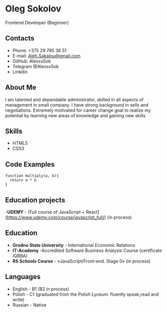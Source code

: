 # Oleg Sokolov
Frontend Developer (Beginner)

## Contacts
- Phone: +375 29 785 36 51
- E-mail: <Aleh.Sakalou@gmail.com>
- GitHub: AlexxxSok
- Telegram @AlexxxSok
- Linkdin 
  
## About Me
I am talented and dependable administrator, skilled in all aspects of management in small company. I have strong background in sells and negotiations. Extremely motivated for career change goal to realize my potential by learning  new areas of knowledge and gaining new skills. 

## Skills
- HTML5
- CSS3
  
## Code Examples
```
function multiply(a, b){
  return a * b
}
```
## Education projects
 -**UDEMY** -  [Full course of JavaScript + React] (https://www.udemy.com/course/javascript_full/) (in process)

## Education

 - **Grodno State University** - International Economic Relations
 - **IT-Academy** -Accredited Software Business Analysis Course (certificate IQBBA)
 - **RS Schools Course** - «JavaScript/Front-end. Stage 0» (in process)
  
## Languages
- English - B1 (B2 in process)
- Polish - C1 (graduated from the Polish Lyceum: fluently speak,read and write)
- Russian - Native 
